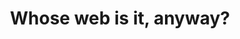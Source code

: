 ---
layout: bookmark
title: Whose web is it, anyway?
tags:
  - Bookmarks
  - YouTube
created: '2023-05-16T06:36:25.417Z'
link: https://www.youtube.com/watch?v=V5o4DXh0RWg
id: 573542555
excerpt: >-
  Sir Uncle Timbo (Tim Berners-Lee to you) famously designed the web for all
  people, whatever their hardware, software, language, location, or ability. As
  mobile devices become ubiquitous, yet controlled by a de facto duopoly, how
  can we ensure that the web remains open, affordable, and accessible for our 3
  billion neighbours who are as yet unconnected?


  This session is from the Development Track.


  About the Speaker:

  Bruce was a member of the committee that drafted the British Standard for
  commissioning accessible websites, and an editor of the HTML5.3 spec for the
  W3C. He’s also a musician and has been a Bollywood movie extra, tutor to a
  Princess in Thailand, a tarot reader in Istanbul and arrested (mistakenly!)
  for espionage in Moscow.


  Learn more about axe-con at https://www.deque.com/axe-con/
image: https://i.ytimg.com/vi/V5o4DXh0RWg/hqdefault.jpg
---